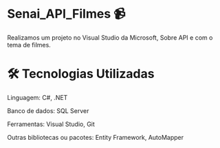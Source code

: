 # Senai_API_Filmes 📹
Realizamos um projeto no Visual Studio da Microsoft, Sobre API e com o tema de filmes.

# 🛠️ Tecnologias Utilizadas
<p> Linguagem: C#, .NET</p>
<p> Banco de dados: SQL Server </p>
<p> Ferramentas: Visual Studio, Git </p>
<p> Outras bibliotecas ou pacotes: Entity Framework, AutoMapper </p>
